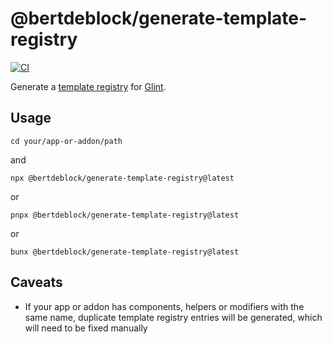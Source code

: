 # @bertdeblock/generate-template-registry

[![CI](https://github.com/bertdeblock/generate-template-registry/workflows/CI/badge.svg)](https://github.com/bertdeblock/generate-template-registry/actions?query=workflow%3ACI)

Generate a [template registry](https://typed-ember.gitbook.io/glint/environments/ember/template-registry) for [Glint](https://github.com/typed-ember/glint).

## Usage

```shell
cd your/app-or-addon/path
```

and

```shell
npx @bertdeblock/generate-template-registry@latest
```

or

```shell
pnpx @bertdeblock/generate-template-registry@latest
```

or

```shell
bunx @bertdeblock/generate-template-registry@latest
```

## Caveats

- If your app or addon has components, helpers or modifiers with the same name, duplicate template registry entries will be generated, which will need to be fixed manually
